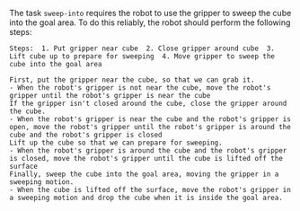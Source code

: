 The task `sweep-into` requires the robot to use the gripper to sweep the cube into the goal area. To do this reliably, the robot should perform the following steps:

    Steps:  1. Put gripper near cube  2. Close gripper around cube  3. Lift cube up to prepare for sweeping  4. Move gripper to sweep the cube into the goal area

    First, put the gripper near the cube, so that we can grab it.
    - When the robot's gripper is not near the cube, move the robot's gripper until the robot's gripper is near the cube
    If the gripper isn't closed around the cube, close the gripper around the cube.
    - When the robot's gripper is near the cube and the robot's gripper is open, move the robot's gripper until the robot's gripper is around the cube and the robot's gripper is closed
    Lift up the cube so that we can prepare for sweeping.
    - When the robot's gripper is around the cube and the robot's gripper is closed, move the robot's gripper until the cube is lifted off the surface
    Finally, sweep the cube into the goal area, moving the gripper in a sweeping motion.
    - When the cube is lifted off the surface, move the robot's gripper in a sweeping motion and drop the cube when it is inside the goal area.
